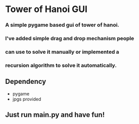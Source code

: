 # Tower of Hanoi GUI
### A simple pygame based gui of tower of hanoi.
### I've added simple drag and drop mechanism people 
### can use to solve it manually or implemented a 
### recursion algorithm to solve it automatically.

## Dependency
- pygame
- jpgs provided

## Just run main.py and have fun!
